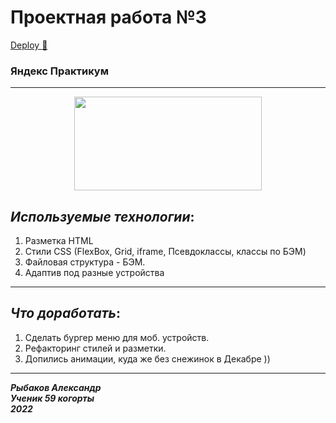 # Проектная работа №3

[Deploy :eyes:](https://inflictx.github.io/russian-travel/) 

### Яндекс Практикум

---

<div id = "content" align="center">
  <img src="https://media.giphy.com/media/vzO0Vc8b2VBLi/giphy.gif" width="300"
  height ="150"/>
</div>

## _Используемые технологии_:

1. Разметка HTML
2. Стили CSS (FlexBox, Grid, iframe, Псевдоклассы, классы по БЭМ)
3. Файловая структура - БЭМ.
4. Адаптив под разные устройства

---

## _Что доработать_:

1. Сделать бургер меню для моб. устройств.
2. Рефакторинг стилей и разметки.
3. Допились анимации, куда же без снежинок в Декабре ))

---

**_Рыбаков Александр<br>
Ученик 59 когорты<br>
2022_**
